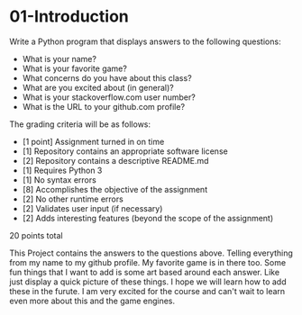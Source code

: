 # 01-Introduction

Write a Python program that displays answers to the following questions:

* What is your name?
* What is your favorite game?
* What concerns do you have about this class?
* What are you excited about (in general)?
* What is your stackoverflow.com user number?
* What is the URL to your github.com profile?

The grading criteria will be as follows:

* [1 point] Assignment turned in on time
* [1] Repository contains an appropriate software license
* [2] Repository contains a descriptive README.md
* [1] Requires Python 3
* [1] No syntax errors
* [8] Accomplishes the objective of the assignment
* [2] No other runtime errors
* [2] Validates user input (if necessary)
* [2] Adds interesting features (beyond the scope of the assignment)

20 points total

This Project contains the answers to the questions above. Telling everything from my name
to my github profile. My favorite game is in there too. Some fun things that I want to add
is some art based around each answer. Like just display a quick picture of these things.
I hope we will learn how to add these in the furute. I am very excited for the course and
can't wait to learn even more about this and the game engines.